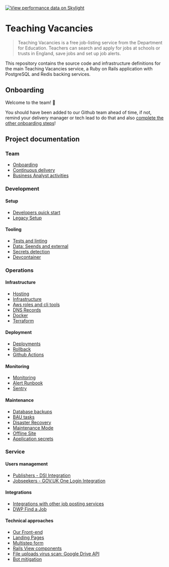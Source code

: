 [![View performance data on Skylight](https://badges.skylight.io/status/xsMWeSG9ned8.svg?token=eaPo1dGrntf1PGO-yjiIJhUhPcJz8wLC0SqenY-PDbc)](https://www.skylight.io/app/applications/xsMWeSG9ned8)

# Teaching Vacancies

> Teaching Vacancies is a free job-listing service from the Department for Education. Teachers can
> search and apply for jobs at schools or trusts in England, save jobs and set up job alerts.

This repository contains the source code and infrastructure definitions for the main Teaching
Vacancies service, a Ruby on Rails application with PostgreSQL and Redis backing services.

## Onboarding

Welcome to the team! 🐯

You should have been added to our Github team ahead of time, if not, remind your delivery manager or
tech lead to do that and also [complete the other onboarding steps](documentation/team/onboarding.md)!

## Project documentation

### Team
* [Onboarding](/documentation/team/onboarding.md)
* [Continuous delivery](/documentation/team/continuous-delivery.md)
* [Business Analyst activities](/documentation/team/business-analyst-activities.md)

### Development

#### Setup
* [Developers quick start](/documentation/development/setup/quick_start.md)
* [Legacy Setup](/documentation/development/setup/legacy-setup.md)

#### Tooling
* [Tests and linting](/documentation/development/tooling/testing.md)
* [Data: Seends and external](/documentation/development/tooling/data.md)
* [Secrets detection](/documentation/development/tooling/secrets-detection.md)
* [Devcontainer](/documentation/development/tooling/devcontainer.md)

### Operations

#### Infrastructure
* [Hosting](/documentation/operations/infrastructure/hosting.md)
* [Infrastructure](/documentation/operations/infrastructure/infrastructure.md)
* [Aws roles and cli tools](/documentation/operations/infrastructure/aws-roles-and-cli-tools.md)
* [DNS Records](/documentation/operations/infrastructure/dns-records.md)
* [Docker](/documentation/operations/infrastructure/docker.md)
* [Terraform](/documentation/operations/infrastructure/terraform.md)

#### Deployment
* [Deployments](/documentation/operations/deployment/deployments.md)
* [Rollback](/documentation/operations/deployment/rollback.md)
* [Github Actions](/documentation/operations/deployment/github-actions.md)

#### Monitoring
* [Monitoring](/documentation/operations/monitoring/monitoring.md)
* [Alert Runbook](/documentation/operations/monitoring/alert-runbook.md)
* [Sentry](/documentation/operations/monitoring/sentry.md)

#### Maintenance
* [Database backups](/documentation/operations/maintenance/database-backups.md)
* [BAU tasks](/documentation/operations/maintenance/bau-tasks.md)
* [Disaster Recovery](/documentation/operations/maintenance/disaster-recovery.md)
* [Maintenance Mode](/documentation/operations/maintenance/maintenance-mode.md)
* [Offline Site](/documentation/operations/maintenance/offline-site.md)
* [Application secrets](/documentation/operations/maintenance/application-secrets.md)

### Service

#### Users management
* [Publishers - DSI Integration](/documentation/service/users/dsi-integration.md)
* [Jobseekers - GOV.UK One Login Integration](/documentation/service/users/govuk-one-login.md)

#### Integrations
* [Integrations with other job posting services](/documentation/service/integrations/integrations.md)
* [DWP Find a Job](/documentation/service/integrations/dwp-find-a-job.md)

#### Technical approaches
* [Our Front-end](/documentation/service/technical/front-end.md)
* [Landing Pages](/documentation/service/technical/landing-pages.md)
* [Multistep form](/documentation/service/technical/multistep-form.md)
* [Rails View components](/documentation/service/technical/components.md)
* [File uploads virus scan: Google Drive API](/documentation/service/technical/google-drive-api.md)
* [Bot mitigation](/documentation/service/technical/bot-mitigation.md)


